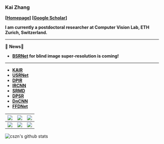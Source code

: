 ### Kai Zhang
**[[Homepage](https://cszn.github.io/)] [[Google Scholar](https://scholar.google.com.hk/citations?user=0RycFIIAAAAJ)]**

**I am currently a postdoctoral researcher at Computer Vision Lab, ETH Zurich, Switzerland.**


<!--
**cszn/cszn** is a ✨ _special_ ✨ repository because its `README.md` (this file) appears on your GitHub profile.

Here are some ideas to get you started:

- 🔭 I’m currently working on ...
- 🌱 I’m currently learning ...
- 👯 I’m looking to collaborate on ...
- 🤔 I’m looking for help with ...
- 💬 Ask me about ...
- 📫 How to reach me: ...
- 😄 Pronouns: ...
- ⚡ Fun fact: ...
-->

------------

🌱 **News**🌱 
- **[BSRNet](https://github.com/cszn/BSRNet) for blind image super-resolution is coming!**

------------

- **[KAIR](https://github.com/cszn/KAIR)**
- **[USRNet](https://github.com/cszn/USRNet)**
- **[DPIR](https://github.com/cszn/DPIR)**
- **[IRCNN](https://github.com/cszn/IRCNN)**
- **[SRMD](https://github.com/cszn/SRMD)**
- **[DPSR](https://github.com/cszn/DPSR)**
- **[DnCNN](https://github.com/cszn/DnCNN)**
- **[FFDNet](https://github.com/cszn/FFDNet)**


| ![](https://github-readme-stats.vercel.app/api/pin/?username=cszn&repo=BSRNet&cache_seconds=86400&theme=default) | ![](https://github-readme-stats.vercel.app/api/pin/?username=cszn&repo=BSRNet&cache_seconds=86400&theme=default) | ![](https://github-readme-stats.vercel.app/api/pin/?username=cszn&repo=BSRNet&cache_seconds=86400&theme=default) |
| :--: | :--: | :--: |
| ![](https://github-readme-stats.vercel.app/api/pin/?username=cszn&repo=BSRNet&cache_seconds=86400&theme=default) | ![](https://github-readme-stats.vercel.app/api/pin/?username=cszn&repo=BSRNet&cache_seconds=86400&theme=default) | ![](https://github-readme-stats.vercel.app/api/pin/?username=cszn&repo=BSRNet&cache_seconds=86400&theme=default) |





![cszn's github stats](https://github-readme-stats.vercel.app/api?username=cszn&show_icons=false&count_private=true&hide=contribs,issues,prs&layout=compact)




